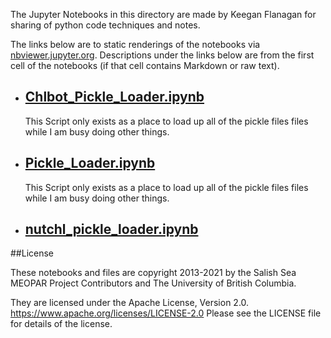 The Jupyter Notebooks in this directory are made by Keegan Flanagan
for sharing of python code techniques and notes.

The links below are to static renderings of the notebooks via
[nbviewer.jupyter.org](https://nbviewer.jupyter.org/).
Descriptions under the links below are from the first cell of the notebooks
(if that cell contains Markdown or raw text).

* ## [Chlbot_Pickle_Loader.ipynb](https://nbviewer.jupyter.org/github/SalishSeaCast/analysis-keegan/blob/master/notebooks/Pickle_File_Makers/Chlbot_Pickle_Loader.ipynb)  
    
    This Script only exists as a place to load up all of the pickle files files while I am busy doing other things.

* ## [Pickle_Loader.ipynb](https://nbviewer.jupyter.org/github/SalishSeaCast/analysis-keegan/blob/master/notebooks/Pickle_File_Makers/Pickle_Loader.ipynb)  
    
    This Script only exists as a place to load up all of the pickle files files while I am busy doing other things.

* ## [nutchl_pickle_loader.ipynb](https://nbviewer.jupyter.org/github/SalishSeaCast/analysis-keegan/blob/master/notebooks/Pickle_File_Makers/nutchl_pickle_loader.ipynb)  
    

##License

These notebooks and files are copyright 2013-2021
by the Salish Sea MEOPAR Project Contributors
and The University of British Columbia.

They are licensed under the Apache License, Version 2.0.
https://www.apache.org/licenses/LICENSE-2.0
Please see the LICENSE file for details of the license.
